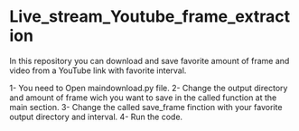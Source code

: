 # Live_stream_Youtube_frame_extraction
In this repository you can download and save favorite amount of frame and video from a YouTube link with favorite interval.

1- You need to Open maindownload.py file.
2- Change the output directory and amount of frame wich you want to save in the called function at the main section.
3- Change the called save_frame finction with your favorite output directory and interval.
4- Run the code.
